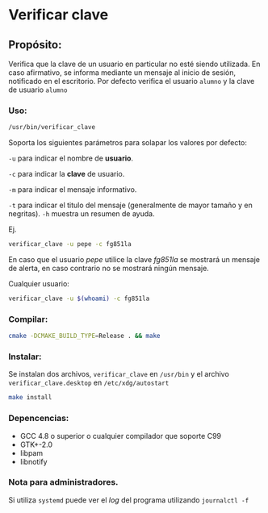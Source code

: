 # Verificar clave
## Propósito:
Verifica que la clave de un usuario en particular no esté siendo utilizada.
En caso afirmativo, se informa mediante un mensaje al inicio de sesión,
notificado en el escritorio.
Por defecto verifica el usuario ```alumno``` y la clave de usuario ```alumno```


### Uso:
```bash 
/usr/bin/verificar_clave
```
Soporta los siguientes parámetros para solapar los valores por defecto:

```-u``` para indicar el nombre de **usuario**.

```-c``` para indicar la **clave** de usuario.

```-m``` para indicar el mensaje informativo.

```-t``` para indicar el titulo del mensaje (generalmente de mayor tamaño y en
negritas).
```-h``` muestra un resumen de ayuda.


Ej.

```bash
verificar_clave -u pepe -c fg851la
```

En caso que el usuario *pepe* utilice la clave *fg851la* se mostrará un
mensaje de alerta, en caso contrario no se mostrará ningún mensaje.

Cualquier usuario:

```bash
verificar_clave -u $(whoami) -c fg851la
```


### Compilar:
```bash
cmake -DCMAKE_BUILD_TYPE=Release . && make
```

### Instalar:
Se instalan dos archivos, ```verificar_clave``` en ```/usr/bin``` y el archivo
```verificar_clave.desktop``` en ```/etc/xdg/autostart```

```bash
make install
```

### Depencencias:
- GCC 4.8 o superior o cualquier compilador que soporte C99
- GTK+-2.0
- libpam
- libnotify

### Nota para administradores.
Si utiliza ```systemd``` puede ver el *log* del programa utilizando ```journalctl -f```



